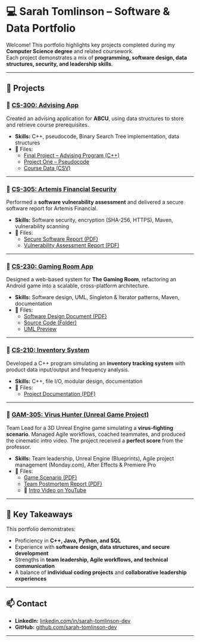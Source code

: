 # 💻 Sarah Tomlinson – Software & Data Portfolio

Welcome! This portfolio highlights key projects completed during my **Computer Science degree** and related coursework.  
Each project demonstrates a mix of **programming, software design, data structures, security, and leadership skills**.

---

## 📂 Projects

### 🔹 [CS-300: Advising App](./CS-300-AdvisingApp)  
Created an advising application for **ABCU**, using data structures to store and retrieve course prerequisites.  
- **Skills:** C++, pseudocode, Binary Search Tree implementation, data structures  
- 📂 Files:  
  - [Final Project – Advising Program (C++)](./CS-300-AdvisingApp/SarahT_FinalProject.cpp)  
  - [Project One – Pseudocode](./CS-300-AdvisingApp/SarahT_ProjectOne.docx)  
  - [Course Data (CSV)](./CS-300-AdvisingApp/CS%20300%20ABCU_Advising_Program_Input.csv)  

---

### 🔹 [CS-305: Artemis Financial Security](./CS-305-ArtemisFinancial)  
Performed a **software vulnerability assessment** and delivered a secure software report for Artemis Financial.  
- **Skills:** Software security, encryption (SHA-256, HTTPS), Maven, vulnerability scanning  
- 📂 Files:  
  - [Secure Software Report (PDF)](./CS-305-ArtemisFinancial/ArtemisFinancial_SecureSoftwareReport.pdf)  
  - [Vulnerability Assessment Report (PDF)](./CS-305-ArtemisFinancial/ArtemisFinancial_VulnerabilityAssessmentReport.pdf)  

---

### 🔹 [CS-230: Gaming Room App](./CS-230-GamingRoom)  
Designed a web-based system for **The Gaming Room**, refactoring an Android game into a scalable, cross-platform architecture.  
- **Skills:** Software design, UML, Singleton & Iterator patterns, Maven, documentation  
- 📂 Files:  
  - [Software Design Document (PDF)](./CS-230-GamingRoom/docs/CS230_Software_Design_Document.pdf)  
  - [Source Code (Folder)](./CS-230-GamingRoom/src)  
  - [UML Preview](./CS-230-GamingRoom/docs/uml.png)  


---

### 🔹 [CS-210: Inventory System](./CS-210-InventorySystem)  
Developed a C++ program simulating an **inventory tracking system** with product data input/output and frequency analysis.  
- **Skills:** C++, file I/O, modular design, documentation  
- 📂 Files:  
  - [Project Documentation (PDF)](./CS-210-InventorySystem/docs/CS-210-Project_Documentation.pdf)  

---

### 🔹 [GAM-305: Virus Hunter (Unreal Game Project)](./GAM-305-VirusHunter)  
Team Lead for a 3D Unreal Engine game simulating a **virus-fighting scenario**. Managed Agile workflows, coached teammates, and produced the cinematic intro video. The project received a **perfect score** from the professor.  
- **Skills:** Team leadership, Unreal Engine (Blueprints), Agile project management (Monday.com), After Effects & Premiere Pro  
- 📂 Files:  
  - [Game Scenario (PDF)](./GAM-305-VirusHunter/docs/GAM-305-ProjectScenario.pdf)  
  - [Team Postmortem Report (PDF)](./GAM-305-VirusHunter/docs/GAM-305-Postmortem.pdf)  
  - 🎥 [Intro Video on YouTube](https://youtu.be/gFTnI-aK9EA)  

---

## 🚀 Key Takeaways
This portfolio demonstrates:
- Proficiency in **C++, Java, Python, and SQL**  
- Experience with **software design, data structures, and secure development**  
- Strengths in **team leadership, Agile workflows, and technical communication**  
- A balance of **individual coding projects** and **collaborative leadership experiences**  

---

## 📫 Contact
- **LinkedIn:** [linkedin.com/in/sarah-tomlinson-dev](https://www.linkedin.com/in/sarah-tomlinson-dev/)  
- **GitHub:** [github.com/sarah-tomlinson-dev](https://github.com/sarah-tomlinson-dev)  

---
